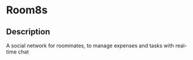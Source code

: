 # Room8s

## Description
A social network for roommates, to manage expenses and tasks with real-time chat
